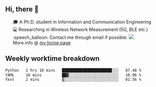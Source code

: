 <h2 > Hi, there 👋 </h3>

<div >
 <ul>
 🎓 A Ph.D. student in Information and Communication Engineering <br>
 💻 Researching in Wireless Network Measurement (5G, BLE etc.)<br>
 :speech_balloon: Contact me through email if possible: <a href="mailto:ethanjia@sjtu.edu.cn"><img src="https://img.shields.io/badge/-ethanjia@sjtu.edu.cn-c14438?style=plastic&logo=Gmail&logoColor=white&link=mailto:mailto:ethanjia@sjtu.edu.cn"></a> <br>
  More info @ <a href="https://haifengjia.github.io">my home page</a>
 </ul>
</div>

<h2 >
Weekly worktime breakdown
</h1>


<!--START_SECTION:waka-->

```txt
Python   2 hrs 10 mins   ██████████████████████░░░   87.48 %
YAML     16 mins         ██▓░░░░░░░░░░░░░░░░░░░░░░   10.96 %
Text     2 mins          ▒░░░░░░░░░░░░░░░░░░░░░░░░   01.56 %
```

<!--END_SECTION:waka-->


